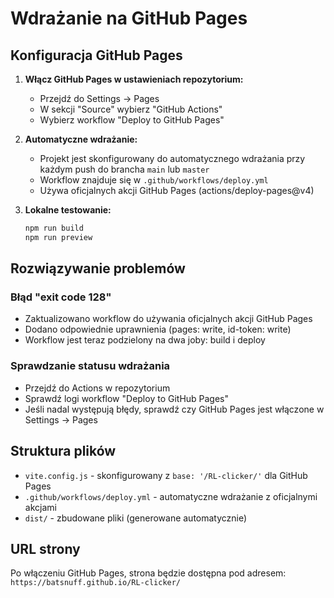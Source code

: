 # Wdrażanie na GitHub Pages

## Konfiguracja GitHub Pages

1. **Włącz GitHub Pages w ustawieniach repozytorium:**
   - Przejdź do Settings → Pages
   - W sekcji "Source" wybierz "GitHub Actions"
   - Wybierz workflow "Deploy to GitHub Pages"

2. **Automatyczne wdrażanie:**
   - Projekt jest skonfigurowany do automatycznego wdrażania przy każdym push do brancha `main` lub `master`
   - Workflow znajduje się w `.github/workflows/deploy.yml`
   - Używa oficjalnych akcji GitHub Pages (actions/deploy-pages@v4)

3. **Lokalne testowanie:**
   ```bash
   npm run build
   npm run preview
   ```

## Rozwiązywanie problemów

### Błąd "exit code 128"
- Zaktualizowano workflow do używania oficjalnych akcji GitHub Pages
- Dodano odpowiednie uprawnienia (pages: write, id-token: write)
- Workflow jest teraz podzielony na dwa joby: build i deploy

### Sprawdzanie statusu wdrażania
- Przejdź do Actions w repozytorium
- Sprawdź logi workflow "Deploy to GitHub Pages"
- Jeśli nadal występują błędy, sprawdź czy GitHub Pages jest włączone w Settings → Pages

## Struktura plików

- `vite.config.js` - skonfigurowany z `base: '/RL-clicker/'` dla GitHub Pages
- `.github/workflows/deploy.yml` - automatyczne wdrażanie z oficjalnymi akcjami
- `dist/` - zbudowane pliki (generowane automatycznie)

## URL strony

Po włączeniu GitHub Pages, strona będzie dostępna pod adresem:
`https://batsnuff.github.io/RL-clicker/`
